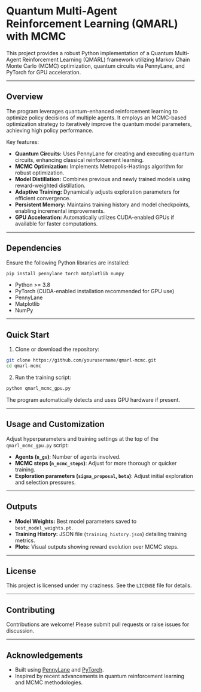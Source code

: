 # Quantum Multi-Agent Reinforcement Learning (QMARL) with MCMC

This project provides a robust Python implementation of a Quantum Multi-Agent Reinforcement Learning (QMARL) framework utilizing Markov Chain Monte Carlo (MCMC) optimization, quantum circuits via PennyLane, and PyTorch for GPU acceleration.

---

## Overview

The program leverages quantum-enhanced reinforcement learning to optimize policy decisions of multiple agents. It employs an MCMC-based optimization strategy to iteratively improve the quantum model parameters, achieving high policy performance.

Key features:

- **Quantum Circuits:** Uses PennyLane for creating and executing quantum circuits, enhancing classical reinforcement learning.
- **MCMC Optimization:** Implements Metropolis-Hastings algorithm for robust optimization.
- **Model Distillation:** Combines previous and newly trained models using reward-weighted distillation.
- **Adaptive Training:** Dynamically adjusts exploration parameters for efficient convergence.
- **Persistent Memory:** Maintains training history and model checkpoints, enabling incremental improvements.
- **GPU Acceleration:** Automatically utilizes CUDA-enabled GPUs if available for faster computations.

---

## Dependencies

Ensure the following Python libraries are installed:

```bash
pip install pennylane torch matplotlib numpy
```

- Python >= 3.8
- PyTorch (CUDA-enabled installation recommended for GPU use)
- PennyLane
- Matplotlib
- NumPy

---

## Quick Start

1. Clone or download the repository:

```bash
git clone https://github.com/yourusername/qmarl-mcmc.git
cd qmarl-mcmc
```

2. Run the training script:

```bash
python qmarl_mcmc_gpu.py
```

The program automatically detects and uses GPU hardware if present.

---

## Usage and Customization

Adjust hyperparameters and training settings at the top of the `qmarl_mcmc_gpu.py` script:

- **Agents (`n_gs`)**: Number of agents involved.
- **MCMC steps (`n_mcmc_steps`)**: Adjust for more thorough or quicker training.
- **Exploration parameters (`sigma_proposal`, `beta`)**: Adjust initial exploration and selection pressures.

---

## Outputs

- **Model Weights:** Best model parameters saved to `best_model_weights.pt`.
- **Training History:** JSON file (`training_history.json`) detailing training metrics.
- **Plots:** Visual outputs showing reward evolution over MCMC steps.

---

## License

This project is licensed under my craziness. See the `LICENSE` file for details.

---

## Contributing

Contributions are welcome! Please submit pull requests or raise issues for discussion.

---

## Acknowledgements

- Built using [PennyLane](https://pennylane.ai/) and [PyTorch](https://pytorch.org/).
- Inspired by recent advancements in quantum reinforcement learning and MCMC methodologies.

